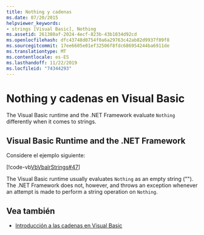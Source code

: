 ```yaml
---
title: Nothing y cadenas
ms.date: 07/20/2015
helpviewer_keywords:
- strings [Visual Basic], Nothing
ms.assetid: 261380af-2024-4ecf-823b-43b1034d92cd
ms.openlocfilehash: dfc43748d0754f0a6a29763c42ab82d9937f89f8
ms.sourcegitcommit: 17ee6605e01ef32506f8fdc686954244ba6911de
ms.translationtype: MT
ms.contentlocale: es-ES
ms.lasthandoff: 11/22/2019
ms.locfileid: "74344293"
---
```

# <a name="nothing-and-strings-in-visual-basic"></a>Nothing y cadenas en Visual Basic
The Visual Basic runtime and the .NET Framework evaluate `Nothing` differently when it comes to strings.  
  
## <a name="visual-basic-runtime-and-the-net-framework"></a>Visual Basic Runtime and the .NET Framework  
 Considere el ejemplo siguiente:  
  
 [!code-vb[VbVbalrStrings#47](~/samples/snippets/visualbasic/VS_Snippets_VBCSharp/VbVbalrStrings/VB/Class2.vb#47)]  
  
 The Visual Basic runtime usually evaluates `Nothing` as an empty string (""). The .NET Framework does not, however, and throws an exception whenever an attempt is made to perform a string operation on `Nothing`.  
  
## <a name="see-also"></a>Vea también

- [Introducción a las cadenas en Visual Basic](../../../../visual-basic/programming-guide/language-features/strings/introduction-to-strings.md)
